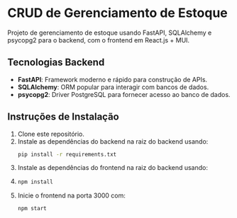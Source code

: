# CRUD de Gerenciamento de Estoque

Projeto de gerenciamento de estoque usando FastAPI, SQLAlchemy e psycopg2 para o backend, com o frontend em React.js + MUI.

## Tecnologias Backend

- **FastAPI**: Framework moderno e rápido para construção de APIs.
- **SQLAlchemy**: ORM popular para interagir com bancos de dados.
- **psycopg2**: Driver PostgreSQL para fornecer acesso ao banco de dados.

## Instruções de Instalação

1. Clone este repositório.
2. Instale as dependências do backend na raiz do backend usando:
   ```bash
   pip install -r requirements.txt
3. Instale as dependências do frontend na raiz do backend usando:
4. ```bash
   npm install
5. Inicie o frontend na porta 3000 com:
   ```bash
   npm start
